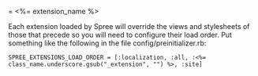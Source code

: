 = <%= extension_name %>

Each extension loaded by Spree will override the views and stylesheets of those that precede so you will need to configure their load order. Put something like the following in the file config/preinitializer.rb:

    SPREE_EXTENSIONS_LOAD_ORDER = [:localization, :all, :<%= class_name.underscore.gsub("_extension", "") %>, :site]
